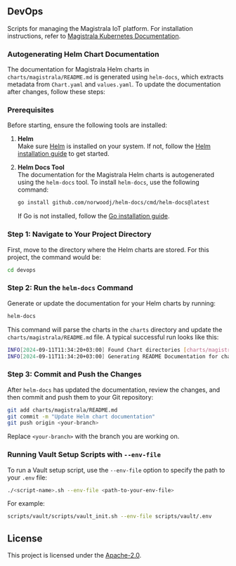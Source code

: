 ## DevOps

Scripts for managing the Magistrala IoT platform. For installation instructions, refer to [Magistrala Kubernetes Documentation](https://docs.magistrala.abstractmachines.fr/kubernetes/).

### Autogenerating Helm Chart Documentation

The documentation for Magistrala Helm charts in `charts/magistrala/README.md` is generated using `helm-docs`, which extracts metadata from `Chart.yaml` and `values.yaml`. To update the documentation after changes, follow these steps:

### Prerequisites

Before starting, ensure the following tools are installed:

1. **Helm**  
   Make sure [Helm](https://helm.sh) is installed on your system. If not, follow the [Helm installation guide](https://helm.sh/docs) to get started.

2. **Helm Docs Tool**  
   The documentation for the Magistrala Helm charts is autogenerated using the `helm-docs` tool. To install `helm-docs`, use the following command:

   ```bash
   go install github.com/norwoodj/helm-docs/cmd/helm-docs@latest
   ```

   If Go is not installed, follow the [Go installation guide](https://golang.org/doc/install).

### Step 1: Navigate to Your Project Directory

First, move to the directory where the Helm charts are stored. For this project, the command would be:

```bash
cd devops
```

### Step 2: Run the `helm-docs` Command

Generate or update the documentation for your Helm charts by running:

```bash
helm-docs
```

This command will parse the charts in the `charts` directory and update the `charts/magistrala/README.md` file. A typical successful run looks like this:

```bash
INFO[2024-09-11T11:34:20+03:00] Found Chart directories [charts/magistrala]
INFO[2024-09-11T11:34:20+03:00] Generating README Documentation for chart charts/magistrala
```

### Step 3: Commit and Push the Changes

After `helm-docs` has updated the documentation, review the changes, and then commit and push them to your Git repository:

```bash
git add charts/magistrala/README.md
git commit -m "Update Helm chart documentation"
git push origin <your-branch>
```

Replace `<your-branch>` with the branch you are working on.

### Running Vault Setup Scripts with `--env-file`

To run a Vault setup script, use the `--env-file` option to specify the path to your `.env` file:

```bash
./<script-name>.sh --env-file <path-to-your-env-file>
```

For example:

```bash
scripts/vault/scripts/vault_init.sh --env-file scripts/vault/.env
```

## License

This project is licensed under the [Apache-2.0](LICENSE).
